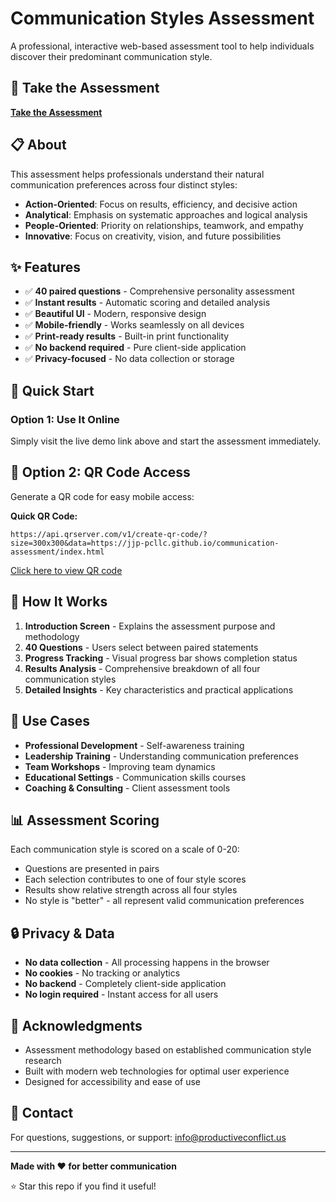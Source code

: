 # Communication Styles Assessment

A professional, interactive web-based assessment tool to help individuals discover their predominant communication style.

## 🌟 Take the Assessment

**[Take the Assessment](https://jjp-pcllc.github.io/communication-assessment/index.html)**

## 📋 About

This assessment helps professionals understand their natural communication preferences across four distinct styles:

- **Action-Oriented**: Focus on results, efficiency, and decisive action
- **Analytical**: Emphasis on systematic approaches and logical analysis
- **People-Oriented**: Priority on relationships, teamwork, and empathy
- **Innovative**: Focus on creativity, vision, and future possibilities

## ✨ Features

- ✅ **40 paired questions** - Comprehensive personality assessment
- ✅ **Instant results** - Automatic scoring and detailed analysis
- ✅ **Beautiful UI** - Modern, responsive design
- ✅ **Mobile-friendly** - Works seamlessly on all devices
- ✅ **Print-ready results** - Built-in print functionality
- ✅ **No backend required** - Pure client-side application
- ✅ **Privacy-focused** - No data collection or storage

## 🚀 Quick Start

### Option 1: Use It Online
Simply visit the live demo link above and start the assessment immediately.


## 📱 Option 2: QR Code Access

Generate a QR code for easy mobile access:

**Quick QR Code:**
```
https://api.qrserver.com/v1/create-qr-code/?size=300x300&data=https://jjp-pcllc.github.io/communication-assessment/index.html
```

[Click here to view QR code](https://api.qrserver.com/v1/create-qr-code/?size=300x300&data=https://jjp-pcllc.github.io/communication-assessment/index.html)


## 📖 How It Works

1. **Introduction Screen** - Explains the assessment purpose and methodology
2. **40 Questions** - Users select between paired statements
3. **Progress Tracking** - Visual progress bar shows completion status
4. **Results Analysis** - Comprehensive breakdown of all four communication styles
5. **Detailed Insights** - Key characteristics and practical applications

## 🎯 Use Cases

- **Professional Development** - Self-awareness training
- **Leadership Training** - Understanding communication preferences
- **Team Workshops** - Improving team dynamics
- **Educational Settings** - Communication skills courses
- **Coaching & Consulting** - Client assessment tools

## 📊 Assessment Scoring

Each communication style is scored on a scale of 0-20:
- Questions are presented in pairs
- Each selection contributes to one of four style scores
- Results show relative strength across all four styles
- No style is "better" - all represent valid communication preferences

## 🔒 Privacy & Data

- **No data collection** - All processing happens in the browser
- **No cookies** - No tracking or analytics
- **No backend** - Completely client-side application
- **No login required** - Instant access for all users


## 🙏 Acknowledgments

- Assessment methodology based on established communication style research
- Built with modern web technologies for optimal user experience
- Designed for accessibility and ease of use

## 📧 Contact

For questions, suggestions, or support:
info@productiveconflict.us


---

**Made with ❤️ for better communication**

⭐ Star this repo if you find it useful!
